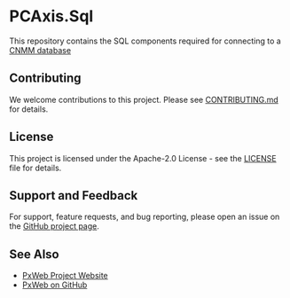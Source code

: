 # PCAxis.Sql

This repository contains the SQL components required for connecting to a 
[CNMM database](https://www.scb.se/en/services/statistical-programs-for-px-files/px-web/px-web-med-sql-databas/)

## Contributing

We welcome contributions to this project. Please see [CONTRIBUTING.md](CONTRIBUTING.md) for details.

## License

This project is licensed under the Apache-2.0 License - see the [LICENSE](LICENSE) file for details.

## Support and Feedback

For support, feature requests, and bug reporting, please open an issue on the [GitHub project page](https://github.com/PxTools/PCAxis.Sql/issues).

## See Also

- [PxWeb Project Website](https://www.scb.se/en/services/statistical-programs-for-px-files/px-web/)
- [PxWeb on GitHub](https://github.com/statisticssweden/PxWeb)
